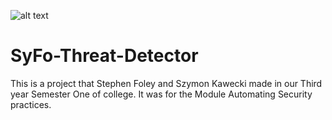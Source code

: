 ![alt text](https://i.imgur.com/lUpwyg5.png)
# SyFo-Threat-Detector
This is a project that Stephen Foley and Szymon Kawecki made in our Third year Semester One of college. It was for the Module Automating Security practices.
